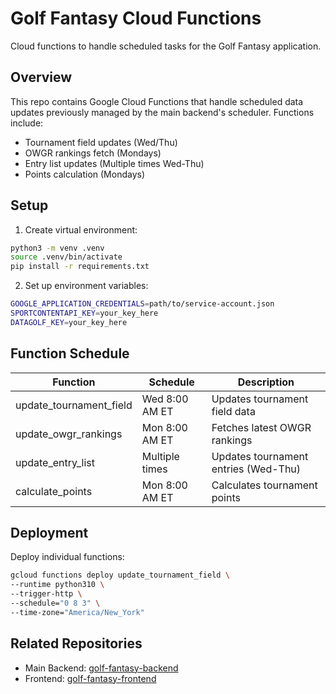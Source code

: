 # Golf Fantasy Cloud Functions

Cloud functions to handle scheduled tasks for the Golf Fantasy application.

## Overview

This repo contains Google Cloud Functions that handle scheduled data updates previously managed by the main backend's scheduler. Functions include:

- Tournament field updates (Wed/Thu)
- OWGR rankings fetch (Mondays)
- Entry list updates (Multiple times Wed-Thu)
- Points calculation (Mondays)

## Setup

1. Create virtual environment:

```bash
python3 -m venv .venv
source .venv/bin/activate
pip install -r requirements.txt
```
2. Set up environment variables:

```bash
GOOGLE_APPLICATION_CREDENTIALS=path/to/service-account.json
SPORTCONTENTAPI_KEY=your_key_here
DATAGOLF_KEY=your_key_here
```

## Function Schedule

| Function | Schedule | Description |
|----------|----------|-------------|
| update_tournament_field | Wed 8:00 AM ET | Updates tournament field data |
| update_owgr_rankings | Mon 8:00 AM ET | Fetches latest OWGR rankings |
| update_entry_list | Multiple times | Updates tournament entries (Wed-Thu) |
| calculate_points | Mon 8:00 AM ET | Calculates tournament points |

## Deployment

Deploy individual functions:
```bash
gcloud functions deploy update_tournament_field \
--runtime python310 \
--trigger-http \
--schedule="0 8 3" \
--time-zone="America/New_York"
```


## Related Repositories

- Main Backend: [golf-fantasy-backend](https://github.com/your-username/golf-fantasy-backend)
- Frontend: [golf-fantasy-frontend](https://github.com/your-username/golf-fantasy-frontend)